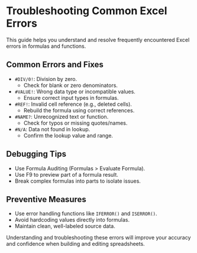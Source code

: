 # Troubleshooting Common Excel Errors

This guide helps you understand and resolve frequently encountered Excel errors in formulas and functions.

## Common Errors and Fixes

- `#DIV/0!`: Division by zero.
  - Check for blank or zero denominators.
- `#VALUE!`: Wrong data type or incompatible values.
  - Ensure correct input types in formulas.
- `#REF!`: Invalid cell reference (e.g., deleted cells).
  - Rebuild the formula using correct references.
- `#NAME?`: Unrecognized text or function.
  - Check for typos or missing quotes/names.
- `#N/A`: Data not found in lookup.
  - Confirm the lookup value and range.

## Debugging Tips

- Use Formula Auditing (Formulas > Evaluate Formula).
- Use F9 to preview part of a formula result.
- Break complex formulas into parts to isolate issues.

## Preventive Measures

- Use error handling functions like `IFERROR()` and `ISERROR()`.
- Avoid hardcoding values directly into formulas.
- Maintain clean, well-labeled source data.

Understanding and troubleshooting these errors will improve your accuracy and confidence when building and editing spreadsheets.
